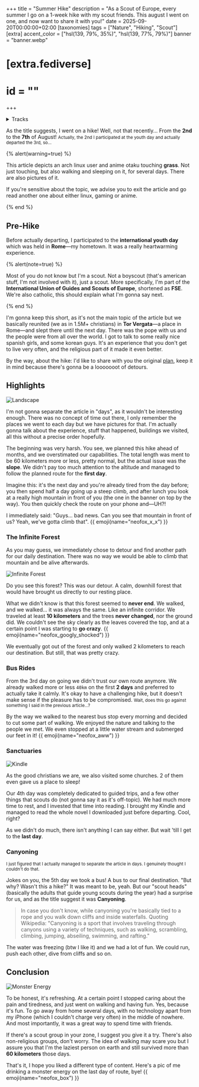 +++
title = "Summer Hike"
description = "As a Scout of Europe, every summer I go on a 1-week hike with my scout friends. This august I went on one, and now want to share it with you!"
date = 2025-09-20T00:00:00+02:00
[taxonomies]
tags = ["Nature", "Hiking", "Scout"]
[extra]
accent_color = ["hsl(139, 79%, 35%)", "hsl(139, 77%, 79%)"]
banner = "banner.webp"
# [extra.fediverse]
# id = ""
+++

<details>
<summary>Tracks</summary>

This time, I'm listening to [Lo-files](https://album.link/i/1821917950) by **Bring Me The Horizon**. It's an album with lo-fi versions of their most famous songs, which give you both chilling and exciting vibes. The same vibes I had while living the experience that I'm about to narrate.

During the hike itself I didn't have earbuds, so I didn't listen to any music. But I didn't have to, 'cause listening to the nature surrounding you while traveling has no substitutes.

</details>

As the title suggests, I went on a hike! Well, not that recently... From the **2nd** to the **7th** of August! <small>Actually, the 2nd I participated at the youth day and actually departed the 3rd, so...</small>

{% alert(warning=true) %}

This article depicts an arch linux user and anime otaku touching **grass**. Not just touching, but also walking and sleeping on it, for several days. There are also pictures of it.

If you're sensitive about the topic, we advise you to exit the article and go read another one about either linux, gaming or anime.

{% end %}

## Pre-Hike

Before actually departing, I participated to the **international youth day** which was held in **Rome**&mdash;my hometown. It was a really heartwarming experience.

{% alert(note=true) %}

Most of you do not know but I'm a scout. Not a boyscout (that's american stuff, I'm not involved with it), just a scout. More specifically, I'm part of the **International Union of Guides and Scouts of Europe**, shortened as **FSE**. We're also catholic, this should explain what I'm gonna say next.

{% end %}

I'm gonna keep this short, as it's not the main topic of the article but we basically reunited (we as in 1.5M+ christians) in **Tor Vergata**&mdash;a place in Rome&mdash;and slept there until the next day. There was the pope with us and the people were from all over the world. I got to talk to some really nice spanish girls, and some korean guys. It's an experience that you don't get to live very often, and the religious part of it made it even better.

By the way, about the hike: I'd like to share with you the original <a class="external" href="https://www.outdooractive.com/it/route/escursione-di-piu-giorni/provincia-di-roma/campo-v2-clan-la-fenice/316924242/?share=%7E3iq7dgnm%244ossntsg">plan</a>, keep it in mind because there's gonna be a looooooot of detours.

## Highlights

![Landscape](landscape.webp#end)

I'm not gonna separate the article in "days", as it wouldn't be interesting enough. There was no concept of time out there, I only remember the places we went to each day but we have pictures for that. I'm actually gonna talk about the experience, stuff that happened, buildings we visited, all this without a precise order hopefully.

The beginning was very harsh. You see, we planned this hike ahead of months, and we overstimated our capabilities. The total length was ment to be 60 kilometers more or less, pretty normal, but the actual issue was the **slope**. We didn't pay too much attention to the altitude and managed to follow the planned route for the **first day**.

Imagine this: it's the next day and you're already tired from the day before; you then spend half a day going up a steep climb, and after lunch you look at a really high mountain in front of you (the one in the banner on top by the way). You then quickly check the route on your phone and&mdash;UH?!

I immediately said: "Guys... bad news. Can you see that mountain in front of us? Yeah, we've gotta climb that". {{ emoji(name="neofox_x_x") }}

### The Infinite Forest

As you may guess, we immediately chose to detour and find another path for our daily destination. There was no way we would be able to climb that mountain and be alive afterwards.

![Infinite Forest](infinite-forest.webp#start)

Do you see this forest? This was our detour. A calm, downhill forest that would have brought us directly to our resting place.

What we didn't know is that this forest seemed to **never end**. We walked, and we walked... it was always the same. Like an infinite corridor. We traveled at least **10 kilometers** and the trees **never changed**, nor the ground did. We couldn't see the sky clearly as the leaves covered the top, and at a certain point I was starting to **go crazy**. {{ emoji(name="neofox_googly_shocked") }}

We eventually got out of the forest and only walked 2 kilometers to reach our destination. But still, that was pretty crazy.

### Bus Rides

From the 3rd day on going we didn't trust our own route anymore. We already walked more or less `40km` on the first **2 days** and preferred to actually take it calmly. It's okay to have a challenging hike, but it doesn't make sense if the pleasure has to be compromised. <small>Wait, does this go against something I said in the previous article...?</small>

By the way we walked to the nearest bus stop every morning and decided to cut some part of walking. We enjoyed the nature and talking to the people we met. We even stopped at a little water stream and submerged our feet in it! {{ emoji(name="neofox_aww") }}

### Sanctuaries

![Kindle](kindle.webp#end)

As the good christians we are, we also visited some churches. 2 of them even gave us a place to sleep!

Our 4th day was completely dedicated to guided trips, and a few other things that scouts do (not gonna say it as it's off-topic). We had much more time to rest, and I invested that time into reading. I brought my Kindle and managed to read the whole novel I downloaded just before departing. Cool, right?

As we didn't do much, there isn't anything I can say either. But wait 'till I get to the **last day**.

### Canyoning

<small>I just figured that I actually managed to separate the article in days. I genuinely thought I couldn't do that.</small>

Jokes on you, the 5th day we took a bus! A bus to our final destination. "But why? Wasn't this a hike?" It was meant to be, yeah. But our "scout heads" (basically the adults that guide young scouts during the year) had a surprise for us, and as the title suggest it was **Canyoning**.

> In case you don't know, while canyoning you're basically tied to a rope and you walk down cliffs and inside waterfalls.
> Quoting Wikipedia: "Canyoning is a sport that involves traveling through canyons using a variety of techniques, such as walking, scrambling, climbing, jumping, abseiling, swimming, and rafting."

The water was freezing (btw I like it) and we had a lot of fun. We could run, push each other, dive from cliffs and so on.

## Conclusion

![Monster Energy](monster.webp#end#spoiler)

To be honest, it's refreshing. At a certain point I stopped caring about the pain and tiredness, and just went on walking and having fun. Yes, because it's fun. To go away from home several days, with no technology apart from my iPhone (which I couldn't charge very often) in the middle of nowhere. And most importantly, it was a great way to spend time with friends.

If there's a scout group in your zone, I suggest you give it a try. There's also non-religious groups, don't worry. The idea of walking may scare you but I assure you that I'm the laziest person on earth and still survived more than **60 kilometers** those days.

That's it, I hope you liked a different type of content. Here's a pic of me drinking a monster energy on the last day of route, bye! {{ emoji(name="neofox_box") }}
